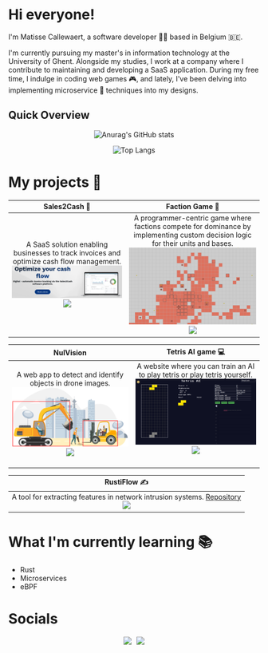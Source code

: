 # Hi everyone!

I'm Matisse Callewaert, a software developer 👨‍💻 based in Belgium 🇧🇪.

I'm currently pursuing my master's in information technology at the University of Ghent. Alongside my studies, I work at a company where I contribute to maintaining and developing a SaaS application. During my free time, I indulge in coding web games 🎮, and lately, I've been delving into implementing microservice 🔬 techniques into my designs.
   
## Quick Overview

<div align="center">

![Anurag's GitHub stats](https://github-readme-stats.vercel.app/api?username=matissecallewaert&show_icons=true&theme=dark)

![Top Langs](https://github-readme-stats.vercel.app/api/top-langs/?username=matissecallewaert&layout=compact&theme=dark)

</div>

# My projects 🚀

| Sales2Cash 👔                                                                                                                                                                                                                                                                                           | Faction Game 🎲                                                                                                                                                                                                                                                                                                                       |
| ------------------------------------------------------------------------------------------------------------------------------------------------------------------------------------------------------------------------------------------------------------------------------------------------------ | ------------------------------------------------------------------------------------------------------------------------------------------------------------------------------------------------------------------------------------------------------------------------------------------------------------------------------------ |
| <div align="center">A SaaS solution enabling businesses to track invoices and optimize cash flow management.<img src="./assets/sales2cash.png" width="600px" ><br><a href="https://skillicons.dev"><img src="https://skillicons.dev/icons?i=cs,dotnet,docker,aws,azure,angular postgresql"/></a></div> | <div align="center">A programmer-centric game where factions compete for dominance by implementing custom decision logic for their units and bases.<img src="./assets/faction.png" width="600px" /><br><a href="https://skillicons.dev"><img src="https://skillicons.dev/icons?i=git,ts,react,prisma,mysql,nodejs,docker"></a></div> |


| NulVision                                                                                                                                                                                                                                          | Tetris AI game :computer:                                                                                                                                                                                                                                                           |
| -------------------------------------------------------------------------------------------------------------------------------------------------------------------------------------------------------------------------------------------------- | ----------------------------------------------------------------------------------------------------------------------------------------------------------------------------------------------------------------------------------------------------------------------------------- |
| <div align="center">A web app to detect and identify objects in drone images.<img src="./assets/nulvision.png" width="600px" /><br><a href="https://skillicons.dev"><img src="https://skillicons.dev/icons?i=gitlab,js,py,tensorflow" /></a></div> | <div align="center" style="margin-bottom: 20px">A website where you can train an AI to play tetris or play tetris yourself.<img src="./assets/tetris-ai.png" width="600px"/><br><a href="https://skillicons.dev"><img src="https://skillicons.dev/icons?i=html,css,js" /></a></div> |


| RustiFlow ✍️                                                                                                                                                                                                                                                                      |
| ------------------------------------------------------------------------------------------------------------------------------------------------------------------------------------------------------------------------------------------------------------------------------------ |
| <div align="center">A tool for extracting features in network intrusion systems. <a href="https://github.com/matissecallewaert/nids-feature-extraction-tool">Repository</a><br><a href="https://skillicons.dev"><img src="https://skillicons.dev/icons?i=git,rust,bash" /></a></div> |

# What I'm currently learning 📚

<ul>
<li>Rust</li>
<li>Microservices</li>
<li>eBPF</li>
</ul>

# Socials
<div style="display:flex; align-items:center; justify-content:center;">
  <a href="https://www.linkedin.com/in/matisse-callewaert-a32248269">
    <img src="https://skillicons.dev/icons?i=linkedin" />
  </a>
  <a href="https://matissecallewaert.github.io/">
    <img style="margin-left: 10px;" src="https://img.shields.io/website?url=https%3A%2F%2Fmatissecallewaert.github.io%2F&label=Portfolio">
  </a>
</div>
